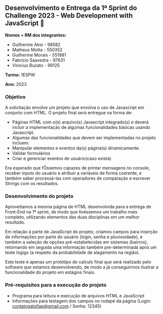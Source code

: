 ## Desenvolvimento e Entrega da 1ª Sprint do Challenge 2023 - Web Development with JavaScript :rooster:

**Nomes + RM dos integrantes:**
- Guilherme Akio - 98582
- Matheus Motta - 550352
- Guilherme Morais - 551981
- Fabrício Saavedra - 97631	
- Vinicius Buzato - 99125

**Turma:** 1ESPW

**Ano:** 2023

### Objetivo
A solicitação envolve um projeto que envolva o uso de Javascript em conjunto com HTML.
O projeto final será entregue na forma de:
- Páginas HTML com o(s) arquivo(s) Javascript integrado(s) e deverá incluir a implementação de algumas funcionalidades básicas usando Javascript.
- Algumas das funcionalidades que devem ser implementadas no projeto incluem:
- Manipular elementos e eventos da(s) página(s) dinamicamente.
- Validar formulários
- Criar e gerenciar eventos de usuário(caso exista)

Era esperado que fÔssemos capazes de printar mensagens no console, receber inputs do usuário e atribuir a variáveis de forma coerente, e também saber processá-las com operadores de comparação e escrever Strings com os resultados.

### Desenvolvimento do projeto
Aproveitamos a mesma página de HTML desenvolvida para a entrega de Front-End na 1ª sprint, de modo que tivéssemos um trabalho mais completo, utilizando elementos das duas disciplinas em um melhor resultado.

Em relação à parte de JavaScript do projeto,  criamos campos para inserção de informações por parte do usuário (login, senha e pluviosidade), e também a seleção de opções pré-estabelecidas em sistemas (bairros), retornando em seguida uma informação também pre-determinada após um teste lógigo (a respeito da probabilidade de alagamento na região).

Este teste é apenas um protótipo do calculo final que será realizado pelo software que estamos desenvolvendo, de modo a já conseguirmos ilustrar a funcionalidade do projeto em estágios finais.

### Pré-requisitos para a execução do projeto
- Programa para leitura e execução de arquivos HTML e JavaScript
- Informações para testagem dos campos no rodapé da página (Login: contatogalofiap@gmail.com / Senha: 12345)
